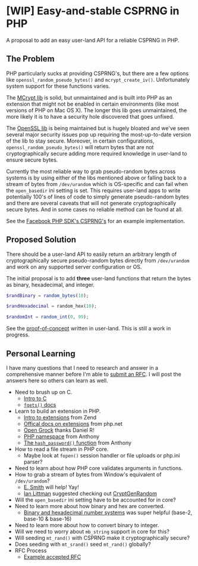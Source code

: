 # [WIP] Easy-and-stable CSPRNG in PHP

A proposal to add an easy user-land API for a reliable CSPRNG in PHP.

## The Problem

PHP particularly sucks at providing CSPRNG's, but there are a few options like `openssl_random_pseudo_bytes()` and `mcrypt_create_iv()`. Unfortunately system support for these functions varies.

The [MCrypt lib](http://mcrypt.sourceforge.net/) is solid, but unmaintained and is built into PHP as an extension that might not be enabled in certain environments (like most versions of PHP on Mac OS X). The longer this lib goes unmaintained, the more likely it is to have a security hole discovered that goes unfixed.

The [OpenSSL lib](https://www.openssl.org/) is being maintained but is hugely bloated and we've seen several major security issues pop up requiring the most-up-to-date version of the lib to stay secure. Moreover, in certain configurations, `openssl_random_pseudo_bytes()` will return bytes that are not cryptographically secure adding more required knowledge in user-land to ensure secure bytes. 

Currently the most reliable way to grab pseudo-random bytes across systems is by using either of the libs mentioned above or falling back to a stream of bytes from `/dev/urandom` which is OS-specific and can fail when the `open_basedir` ini setting is set. This requires user-land apps to write potentially 100's of lines of code to simply generate pseudo-random bytes and there are several caveats that will not generate cryptographically secure bytes. And in some cases no reliable method can be found at all.

See the [Facebook PHP SDK's CSPRNG's](https://github.com/facebook/facebook-php-sdk-v4/tree/master/src/Facebook/PseudoRandomString) for an example implementation.

## Proposed Solution

There should be a user-land API to easily return an arbitrary length of cryptographically secure pseudo-random bytes directly from `/dev/urandom` and work on any supported server configuration or OS.

The initial proposal is to add **three** user-land functions that return the bytes as binary, hexadecimal, and integer.

```php
$randBinary = random_bytes(10);

$randHexadecimal = random_hex(10);

$randomInt = random_int(0, 99);
```

See the [proof-of-concept](https://github.com/SammyK/php-src-csprng/blob/master/csprng.php) written in user-land. This is still a work in progress.

## Personal Learning

I have many questions that I need to research and answer in a comprehensive manner before I'm able to [submit an RFC](https://wiki.php.net/rfc). I will post the answers here so others can learn as well.

- Need to brush up on C.
    - [Intro to C](http://www.cprogramming.com/tutorial/c/lesson1.html)
    - [`fgets()` docs](http://www.tutorialspoint.com/c_standard_library/c_function_fgets.htm)
- Learn to build an extension in PHP.
    - [Intro to extensions](http://devzone.zend.com/303/extension-writing-part-i-introduction-to-php-and-zend/) from Zend
    - [Offical docs on extensions](http://php.net/manual/en/internals2.structure.php) from php.net
    - [Open Grock](http://lxr.php.net/) thanks Daniel R!
    - [PHP namespace](https://github.com/ircmaxell/php-src/compare/function-autoloading-7#diff-057763e7b765a6c5c50714033fd04ff4R1) from Anthony
    - [The `hash_password()` function](https://github.com/php/php-src/pull/191/files) from Anthony
- How to read a file stream in PHP core.
    - Maybe look at `fopen()` session handler or file uploads or php.ini parser?
- Need to learn about how PHP core validates arguments in functions.
- How to grab a stream of bytes from Window's equivalent of `/dev/urandom`?
    - [E. Smith](https://twitter.com/auroraeosrose) will help! Yay!
    - [Ian Littman](https://twitter.com/iansltx) suggested checking out [CryptGenRandom](http://en.wikipedia.org/wiki/CryptGenRandom)
- Will the `open_basedir` ini setting have to be accounted for in core?
- Need to learn more about how binary and hex are converted.
    - [Binary and hexadecimal number systems](https://www.khanacademy.org/math/pre-algebra/applying-math-reasoning-topic/alternate-number-bases/v/number-systems-introduction) was super helpful (base-2, base-10 & base-16)
- Need to learn more about how to convert binary to integer.
- Will we need to worry about `mb_string` support in core for this?
- Will seeding `mt_rand()` with CSPRNG make it cryptographically secure?
- Does seeding with `mt_srand()` seed `mt_rand()` globally?
- RFC Process
    - [Example accepted RFC](https://wiki.php.net/rfc/password_hash)
